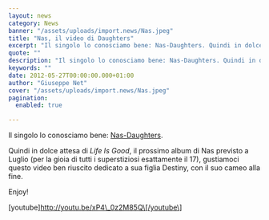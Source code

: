 ```yaml
---
layout: news
category: News
banner: "/assets/uploads/import.news/Nas.jpeg"
title: "Nas, il video di Daughters"
excerpt: "Il singolo lo conosciamo bene: Nas-Daughters. Quindi in dolce attesa di Life Is Good, il prossimo album di Nas previsto a Luglio (per la gioia di tutti i superstiziosi esattamente il 17), gustiamoci questo video ben riuscito dedicato a sua figlia Destiny, con il suo cameo alla fine. Enjoy! [youtube]http://youtu.be/xP4_0z2M85Q[/youtube"
quote: ""
description: "Il singolo lo conosciamo bene: Nas-Daughters. Quindi in dolce attesa di Life Is Good, il prossimo album di Nas previsto a Luglio (per la gioia di tutti i superstiziosi esattamente il 17), gustiamoci questo video ben riuscito dedicato a sua figlia Destiny, con il suo cameo alla fine. Enjoy! [youtube]http://youtu.be/xP4_0z2M85Q[/youtube"
keywords: ""
date: 2012-05-27T00:00:00.000+01:00
author: "Giuseppe Net"
cover: "/assets/uploads/import.news/Nas.jpeg"
pagination:
  enabled: true

---
```


Il singolo lo conosciamo bene: [Nas-Daughters](https://hotmc.com/daughters-il-nuovo-singolo-di-nas/).

Quindi in dolce attesa di _Life Is Good_, il prossimo album di Nas previsto a Luglio (per la gioia di tutti i superstiziosi esattamente il 17), gustiamoci questo video ben riuscito dedicato a sua figlia Destiny, con il suo cameo alla fine.

Enjoy!

\[youtube\]http://youtu.be/xP4\_0z2M85Q\[/youtube\]